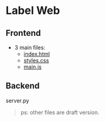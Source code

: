 # Label Web

## Frontend

- 3 main files:
   - [index.html](static/index.html)
   - [styles.css](static/styles.css)
   - [main.js](static/main.js)

## Backend

server.py

> ps: other files are draft version.

# 
